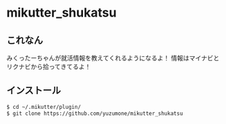 # mikutter_shukatsu
## これなん
みくったーちゃんが就活情報を教えてくれるようになるよ！
情報はマイナビとリクナビから拾ってきてるよ！

## インストール
```sh
$ cd ~/.mikutter/plugin/
$ git clone https://github.com/yuzumone/mikutter_shukatsu
```
